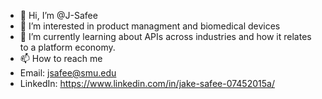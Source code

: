 - 👋 Hi, I’m @J-Safee
- 👀 I’m interested in product managment and biomedical devices 
- 🌱 I’m currently learning about APIs across industries and how it relates to a platform economy. 
- 📫 How to reach me
-  Email: jsafee@smu.edu 
-  LinkedIn: https://www.linkedin.com/in/jake-safee-07452015a/
